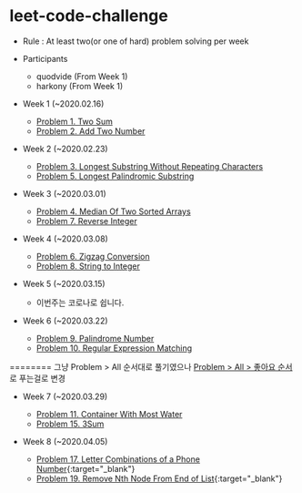 # leet-code-challenge
- Rule : At least two(or one of hard) problem solving per week

- Participants
  - quodvide (From Week 1)
  - harkony (From Week 1)   
  
- Week 1 (~2020.02.16)
  - [Problem 1. Two Sum](https://leetcode.com/problems/two-sum/)
  - [Problem 2. Add Two Number](https://leetcode.com/problems/add-two-numbers/)

- Week 2 (~2020.02.23)
  - [Problem 3. Longest Substring Without Repeating Characters](https://leetcode.com/problems/longest-substring-without-repeating-characters/)
  - [Problem 5. Longest Palindromic Substring](https://leetcode.com/problems/longest-palindromic-substring/)
 
- Week 3 (~2020.03.01)
  - [Problem 4. Median Of Two Sorted Arrays](https://leetcode.com/problems/median-of-two-sorted-arrays/)
  - [Problem 7. Reverse Integer](https://leetcode.com/problems/reverse-integer/)
 
- Week 4 (~2020.03.08)
  - [Problem 6. Zigzag Conversion](https://leetcode.com/problems/zigzag-conversion/)
  - [Problem 8. String to Integer](https://leetcode.com/problems/string-to-integer-atoi/)
 
- Week 5 (~2020.03.15)
  - 이번주는 코로나로 쉽니다.
  
- Week 6 (~2020.03.22)
  - [Problem 9. Palindrome Number](https://leetcode.com/problems/palindrome-number/)
  - [Problem 10. Regular Expression Matching](https://leetcode.com/problems/regular-expression-matching/)
 
======== 그냥 Problem > All 순서대로 풀기였으나 [Problem > All > 좋아요 순서](https://leetcode.com/problemset/all/?listId=79h8rn6)로 푸는걸로 변경 
  
- Week 7 (~2020.03.29)
  - [Problem 11. Container With Most Water](https://leetcode.com/problems/container-with-most-water/)
  - [Problem 15. 3Sum](https://leetcode.com/problems/3sum/)
  
- Week 8 (~2020.04.05)
  - [Problem 17. Letter Combinations of a Phone Number](https://leetcode.com/problems/letter-combinations-of-a-phone-number/){:target="_blank"}
  - [Problem 19. Remove Nth Node From End of List](https://leetcode.com/problems/remove-nth-node-from-end-of-list/){:target="_blank"}

